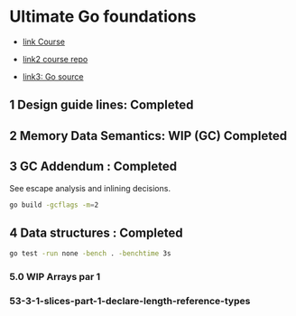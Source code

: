 # Ultimate Go foundations

- [link Course](https://courses.ardanlabs.com/courses/take/ultimate-go/lessons/7419346-3-3-1-slices-part-1-declare-length-reference-types)

- [link2 course repo](https://github.com/ardanlabs/gotraining)

- [link3: Go source](https://github.com/golang/go)

## 1 Design guide lines: Completed

## 2 Memory Data Semantics: WIP (GC) Completed

## 3 GC Addendum : Completed

See escape analysis and inlining decisions.

```sh
go build -gcflags -m=2
```

## 4 Data structures : Completed

```sh
go test -run none -bench . -benchtime 3s
```

### 5.0 WIP Arrays par 1

### 53-3-1-slices-part-1-declare-length-reference-types